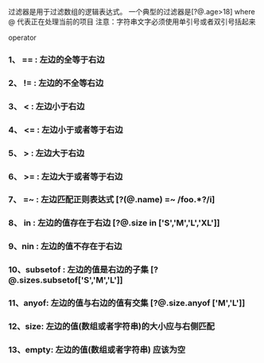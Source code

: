 过滤器是用于过滤数组的逻辑表达式。
    一个典型的过滤器是[?@.age>18] where @ 代表正在处理当前的项目
    注意：字符串文字必须使用单引号或者双引号括起来

operator

### 1、 == : 左边的全等于右边
### 2、 != : 左边的不全等右边
### 3、 <  : 左边小于右边
### 4、 <= : 左边小于或者等于右边
### 5、 >  : 左边大于右边
### 6、 >= : 左边大于或者等于右边
### 7、 =~ : 左边匹配正则表达式 [?(@.name) =~ /foo.*?/i]
### 8、 in : 左边的值存在于右边 [?@.size in ['S','M','L','XL']]
### 9、nin : 左边的值不存在于右边 
### 10、subsetof : 左边的值是右边的子集 [?@.sizes.subsetof['S','M','L']]
### 11、anyof: 左边的值与右边的值有交集 [?@.size.anyof ['M','L']]
### 12、size: 左边的值(数组或者字符串)的大小应与右侧匹配
### 13、empty: 左边的值(数组或者字符串) 应该为空